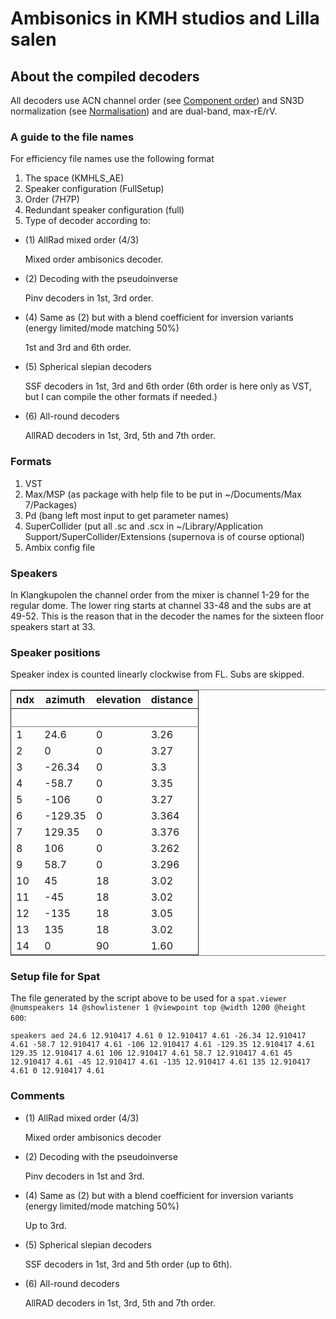

# Ambisonics in KMH studios and Lilla salen

## About the compiled decoders

All decoders use ACN channel order (see [Component order](#org73764d8)) and SN3D normalization (see [Normalisation](#orgcc22c51)) and are dual-band, max-rE/rV.


### A guide to the file names

For efficiency file names use the following format

1.  The space (KMHLS\_AE)
2.  Speaker configuration (FullSetup)
3.  Order (7H7P)
4.  Redundant speaker configuration (full)
5.  Type of decoder according to:

-   (1) AllRad mixed order (4/3)

    Mixed order ambisonics decoder.

-   (2) Decoding with the pseudoinverse

    Pinv decoders in 1st, 3rd order.

-   (4) Same as (2) but with a blend coefficient for inversion variants (energy limited/mode matching 50%)

    1st and 3rd and 6th order.

-   (5) Spherical slepian decoders

    SSF decoders in 1st, 3rd and 6th order (6th order is here only as VST, but I can compile the other formats if needed.)

-   (6) All-round decoders

    AllRAD decoders in 1st, 3rd, 5th and 7th order.


### Formats

1.  VST
2.  Max/MSP (as package with help file to be put in ~/Documents/Max 7/Packages)
3.  Pd (bang left most input to get parameter names)
4.  SuperCollider (put all .sc and .scx in ~/Library/Application Support/SuperCollider/Extensions (supernova is of course optional)
5.  Ambix config file


### Speakers

In Klangkupolen the channel order from the mixer is channel 1-29 for the regular dome. The lower ring starts at channel 33-48 and the subs are at 49-52. This is the reason that in the decoder the names for the sixteen floor speakers start at 33.

### Speaker positions

Speaker index is counted linearly clockwise from FL. Subs are skipped.

<table id="orgb823ec3" border="2" cellspacing="0" cellpadding="6" rules="groups" frame="hsides">


<colgroup>
<col  class="org-right" />

<col  class="org-right" />

<col  class="org-right" />

<col  class="org-right" />
</colgroup>
<thead>
<tr>
<th scope="col" class="org-right">ndx</th>
<th scope="col" class="org-right">azimuth</th>
<th scope="col" class="org-right">elevation</th>
<th scope="col" class="org-right">distance</th>
</tr>


<tr>
<th scope="col" class="org-right">&#xa0;</th>
<th scope="col" class="org-right">&#xa0;</th>
<th scope="col" class="org-right">&#xa0;</th>
<th scope="col" class="org-right">&#xa0;</th>
</tr>
</thead>

<tbody>
<tr>
<td class="org-right">1</td>
<td class="org-right">24.6</td>
<td class="org-right">0</td>
<td class="org-right">3.26</td>
</tr>


<tr>
<td class="org-right">2</td>
<td class="org-right">0</td>
<td class="org-right">0</td>
<td class="org-right">3.27</td>
</tr>


<tr>
<td class="org-right">3</td>
<td class="org-right">-26.34</td>
<td class="org-right">0</td>
<td class="org-right">3.3</td>
</tr>


<tr>
<td class="org-right">4</td>
<td class="org-right">-58.7</td>
<td class="org-right">0</td>
<td class="org-right">3.35</td>
</tr>


<tr>
<td class="org-right">5</td>
<td class="org-right">-106</td>
<td class="org-right">0</td>
<td class="org-right">3.27</td>
</tr>


<tr>
<td class="org-right">6</td>
<td class="org-right">-129.35</td>
<td class="org-right">0</td>
<td class="org-right">3.364</td>
</tr>


<tr>
<td class="org-right">7</td>
<td class="org-right">129.35</td>
<td class="org-right">0</td>
<td class="org-right">3.376</td>
</tr>


<tr>
<td class="org-right">8</td>
<td class="org-right">106</td>
<td class="org-right">0</td>
<td class="org-right">3.262</td>
</tr>


<tr>
<td class="org-right">9</td>
<td class="org-right">58.7</td>
<td class="org-right">0</td>
<td class="org-right">3.296</td>
</tr>


<tr>
<td class="org-right">10</td>
<td class="org-right">45</td>
<td class="org-right">18</td>
<td class="org-right">3.02</td>
</tr>


<tr>
<td class="org-right">11</td>
<td class="org-right">-45</td>
<td class="org-right">18</td>
<td class="org-right">3.02</td>
</tr>


<tr>
<td class="org-right">12</td>
<td class="org-right">-135</td>
<td class="org-right">18</td>
<td class="org-right">3.05</td>
</tr>


<tr>
<td class="org-right">13</td>
<td class="org-right">135</td>
<td class="org-right">18</td>
<td class="org-right">3.02</td>
</tr>


<tr>
<td class="org-right">14</td>
<td class="org-right">0</td>
<td class="org-right">90</td>
<td class="org-right">1.60</td>
</tr>
</tbody>
</table>

### Setup file for Spat

The file generated by the script above to be used for a `spat.viewer @numspeakers 14 @showlistener 1 @viewpoint top @width 1200 @height 600`:

    speakers aed 24.6 12.910417 4.61 0 12.910417 4.61 -26.34 12.910417 4.61 -58.7 12.910417 4.61 -106 12.910417 4.61 -129.35 12.910417 4.61 129.35 12.910417 4.61 106 12.910417 4.61 58.7 12.910417 4.61 45 12.910417 4.61 -45 12.910417 4.61 -135 12.910417 4.61 135 12.910417 4.61 0 12.910417 4.61

### Comments

-   (1) AllRad mixed order (4/3)

    Mixed order ambisonics decoder

-   (2) Decoding with the pseudoinverse

    Pinv decoders in 1st and 3rd.

-   (4) Same as (2) but with a blend coefficient for inversion variants (energy limited/mode matching 50%)

    Up to 3rd.

-   (5) Spherical slepian decoders

    SSF decoders in 1st, 3rd and 5th order (up to 6th).

-   (6) All-round decoders

    AllRAD decoders in 1st, 3rd, 5th and 7th order.

